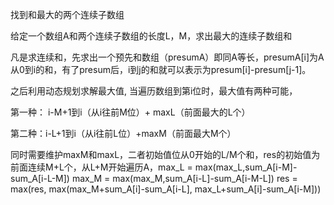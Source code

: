 找到和最大的两个连续子数组

给定一个数组A和两个连续子数组的长度L，M，求出最大的连续子数组和

凡是求连续和，先求出一个预先和数组（presumA）即同A等长，presumA[i]为A从0到i的和，有了presum后，i到j的和就可以表示为presum[i]-presum[j-1]。

之后利用动态规划求解最大值, 当遍历数组到第i位时，最大值有两种可能，

第一种： i-M+1到i（从i往前M位）+ maxL（前面最大的L个）

第二种：i-L+1到i（从i往前L位）+maxM（前面最大M个）

同时需要维护maxM和maxL，二者初始值位从0开始的L/M个和，res的初始值为前面连续M+L个，从L+M开始遍历A，max_L = max(max_L,sum_A[i-M]-sum_A[i-L-M])
            max_M = max(max_M,sum_A[i-L]-sum_A[i-M-L])
            res = max(res, max(max_M+sum_A[i]-sum_A[i-L], max_L+sum_A[i]-sum_A[i-M]))